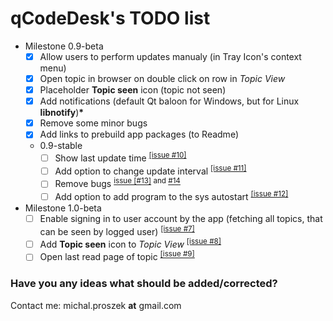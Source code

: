 # qCodeDesk's TODO list
* Milestone 0.9-beta
  - [x] Allow users to perform updates manualy (in Tray Icon's context menu) 
  - [x] Open topic in browser on double click on row in *Topic View*
  - [x] Placeholder **Topic seen** icon (topic not seen)
  - [x] Add notifications (default Qt baloon for Windows, but for Linux **libnotify**)__*__
  - [x] Remove some minor bugs 
  - [x] Add links to prebuild app packages (to Readme)
  * 0.9-stable
    - [ ] Show last update time <sup>[[issue #10]](https://github.com/MrPoxipol/qcodedesk/issues/10)</sup>
    - [ ] Add option to change update interval <sup>[[issue #11]](https://github.com/MrPoxipol/qcodedesk/issues/11)</sup>
    - [ ] Remove bugs <sup>[issue [#13]](https://github.com/MrPoxipol/qcodedesk/issues/13) and [#14](https://github.com/MrPoxipol/qcodedesk/issues/14)</sup>
    - [ ] Add option to add program to the sys autostart <sup>[[issue #12]](https://github.com/MrPoxipol/qcodedesk/issues/12)</sup>
* Milestone 1.0-beta
  - [ ] Enable signing in to user account by the app (fetching all topics, that can be seen by logged user) <sup>[[issue #7]](https://github.com/MrPoxipol/qcodedesk/issues/7)</sup>
  - [ ] Add **Topic seen** icon to *Topic View* <sup>[[issue #8]](https://github.com/MrPoxipol/qcodedesk/issues/8)</sup>
  - [ ] Open last read page of topic <sup>[[issue #9]](https://github.com/MrPoxipol/qcodedesk/issues/3)</sup>
  
### Have you any ideas what should be added/corrected?
Contact me: michal.proszek **at** gmail.com
